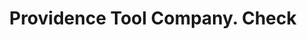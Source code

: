 ---
doi: 10.7916/D8087HGX
date_other: '1860'
date_other_textual: '1860'
form: printed ephemera
genre:
- Checks (bank checks)
name:
- Providence Tool Company
object_in_context_url: https://biggert.cul.columbia.edu/items/view/ave_biggert_01543
subject_hierarchical_geographic:
- Providence, Rhode Island, United States
subject_name:
- Providence Tool Company
title: Providence Tool Company. Check
sort_title: Providence Tool Company. Check
call_number: ave_biggert_01543
coordinates:
- 41.82361111111111,-71.42222222222223
pid: ave_biggert_01543
identifiers: ave_biggert_01543
permalink: /biggert/ave_biggert_01543/
layout: iiif-image-page
---